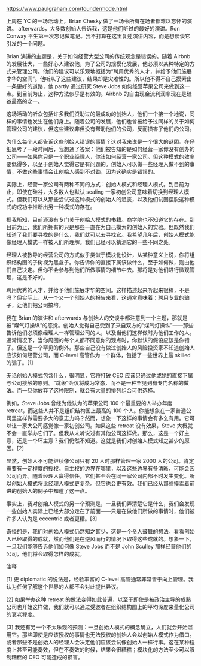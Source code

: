 https://www.paulgraham.com/foundermode.html

上周在 YC 的一场活动上，Brian Chesky 做了一场令所有在场者都难以忘怀的演讲。 afterwards，大多数创始人告诉我，这是他们听过的最好的演讲。Ron Conway 平生第一次忘记做笔记。我不打算在这里复述演讲内容，而是想谈谈它引发的一个问题。

Brian 演讲的主题是，关于如何经营大型公司的传统观念是错误的。随着 Airbnb 的发展壮大，一些好心人建议他，为了公司的规模化发展，他必须以某种特定的方式来管理公司。他们的建议可以乐观地概括为“聘用优秀的人才，并给予他们施展才华的空间”。他听从了这些建议，结果却是灾难性的。所以他不得不自己摸索出一条更好的道路，他 partly 通过研究 Steve Jobs 如何经营苹果公司来做到这一点。到目前为止，这种方法似乎是有效的。Airbnb 的自由现金流利润率现在是硅谷最高的之一。

这场活动的听众包括许多我们资助过的最成功的创始人，他们一个接一个地说，同样的事情也发生在他们身上。随着公司的发展，他们也曾被给予过同样的关于如何管理公司的建议，但这些建议非但没有帮助他们的公司，反而损害了他们的公司。

为什么每个人都告诉这些创始人错误的事情？这对我来说是一个很大的谜团。在仔细思考了一段时间后，我想通了答案：他们被告知的是如何经营一家你没有创办的公司——如果你只是一个职业经理人，你该如何经营一家公司。但这种模式的效率要低得多，以至于创始人觉得它是有问题的。创始人可以做一些经理人做不到的事情，不做这些事情会让创始人感到不对劲，因为这确实是错误的。

实际上，经营一家公司有两种不同的方式：创始人模式和经理人模式。到目前为止，即使在硅谷，大多数人也默认 scaling 一家初创公司意味着切换到经理人模式。但我们可以从那些尝试过这种模式的创始人的沮丧，以及他们试图摆脱这种模式的成功中推断出另一种模式的存在。

据我所知，目前还没有专门关于创始人模式的书籍。商学院也不知道它的存在。到目前为止，我们所拥有的只是那些一直在为自己摸索的创始人的实验。但既然我们知道了我们要寻找的是什么，我们就可以去寻找它。我希望几年后，创始人模式能像经理人模式一样被人们所理解。我们已经可以猜测它的一些不同之处。

经理人被教导的经营公司的方式似乎类似于模块化设计，从某种意义上说，你将组织结构图的子树视为黑盒子。你告诉你的直接下属该做什么，至于如何做，则由他们自己决定。但你不会参与到他们所做事情的细节中去。那将是对他们进行微观管理，这是不好的。

聘用优秀的人才，并给予他们施展才华的空间。这样描述起来听起来很棒，不是吗？但实际上，从一个又一个创始人的报告来看，这通常意味着：聘用专业的骗子，让他们把公司搞垮。

我在 Brian 的演讲和 afterwards 与创始人的交谈中都注意到一个主题，那就是被“煤气灯操纵”的感觉。创始人觉得自己受到了来自双方的“煤气灯操纵”——那些告诉他们必须像经理人一样管理公司的人，以及当他们这样做时为他们工作的人。通常情况下，当你周围的每个人都不同意你的观点时，你默认的假设应该是你错了。但这是一个罕见的例外。那些自己没有做过创始人的风险投资家不知道创始人应该如何经营公司，而 C-level 高管作为一个群体，包括了一些世界上最 skilled 的骗子。[1]

无论创始人模式包含什么，很明显，它将打破 CEO 应该只通过他或她的直接下属与公司接触的原则。“跳级”会议将成为常态，而不是一种罕见到有专门名称的做法。而一旦你放弃了这种限制，就会有大量的排列组合可供选择。

例如，Steve Jobs 曾经为他认为的苹果公司 100 个最重要的人举办年度 retreat，而这些人并不是组织结构图上最高的 100 个人。你能想象在一家普通公司里这样做需要多大的意志力吗？然而，想象一下这样的事情会有多么有用。它可以让一家大公司感觉像一家初创公司。如果这些 retreat 没有效果，Steve  大概就不会一直举办它们了。但我从未听说过有其他公司这样做。那么，这是一个好主意，还是一个坏主意？我们仍然不知道。这就是我们对创始人模式知之甚少的原因。[2]

显然，创始人不可能继续像公司只有 20 人时那样管理一家 2000 人的公司。肯定需要有一定程度的授权。自主权的边界在哪里，以及这些边界有多清晰，可能会因公司而异。随着经理人赢得信任，它们甚至会在同一家公司内部不时发生变化。所以创始人模式将比经理人模式更复杂。但它也会更有效。我们已经从那些摸索着前进的创始人的例子中知道了这一点。

事实上，我对创始人模式的另一个预测是，一旦我们弄清楚它是什么，我们会发现一些创始人实际上已经大部分走在了前面——只是在做他们所做的事情时，他们被许多人认为是 eccentric 或者更糟。[3]

奇怪的是，我们对创始人模式仍然知之甚少，这是一个令人鼓舞的想法。看看创始人已经取得的成就，然而他们是在逆风而行的情况下取得这些成就的。想象一下，一旦我们能够告诉他们如何像 Steve Jobs 而不是 John Sculley 那样经营他们的公司，他们将会取得怎样的成就。

注释

[1]  更 diplomatic 的说法是，经验丰富的 C-level 高管通常非常善于向上管理。我认为任何了解这个世界的人都不会对此提出异议。

[2] 如果举办这种 retreat 的做法变得如此普遍，以至于即使是被政治主导的成熟公司也开始这样做，我们就可以通过受邀者在组织结构图上的平均深度来量化公司的衰老程度。

[3] 我还有另一个不太乐观的预测：一旦创始人模式的概念确立，人们就会开始滥用它。那些即使是应该授权的事情也无法授权的创始人会以创始人模式作为借口。或者那些不是创始人的经理人会决定他们应该尝试像创始人一样行事。这在某种程度上甚至可能奏效，但在不奏效的时候，结果会很糟糕；模块化的方法至少可以限制糟糕的 CEO 可能造成的损害。
